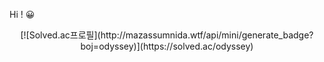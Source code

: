 Hi ! 😀
<p align="center"> [![Solved.ac프로필](http://mazassumnida.wtf/api/mini/generate_badge?boj=odyssey)](https://solved.ac/odyssey) </p>
